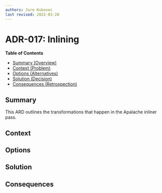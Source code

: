```yaml
---
authors: Jure Kukovec
last revised: 2022-03-28
---
```


# ADR-017: Inlining

**Table of Contents**

- [Summary (Overview)](#summary)
- [Context (Problem)](#context)
- [Options (Alternatives)](#options)
- [Solution (Decision)](#solution)
- [Consequences (Retrospection)](#consequences)

## Summary

<!-- Statement to summarize, following the following formula: -->

This ARD outlines the transformations that happen in the Apalache inliner pass. 

## Context

<!-- Communicates the forces at play (technical, political, social, project).
     This is the story explaining the problem we are looking to resolve.
-->

## Options

<!-- Communicate the options considered.
     This records evidence of our circumspection and documents the various alternatives
     considered but not adopted.
-->

## Solution

<!-- Communicates what solution was decided, and it is expected to solve the
     problem. -->

## Consequences

<!-- Records the results of the decision over the long term.
     Did it work, not work, was changed, upgraded, etc.
-->

